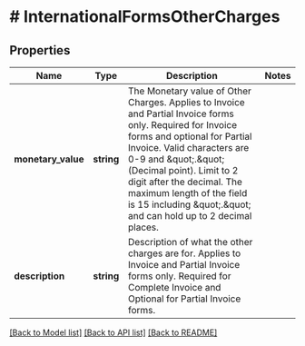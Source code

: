 # # InternationalFormsOtherCharges

## Properties

Name | Type | Description | Notes
------------ | ------------- | ------------- | -------------
**monetary_value** | **string** | The Monetary value of Other Charges.  Applies to Invoice and Partial Invoice forms only. Required for Invoice forms and optional for Partial Invoice. Valid characters are 0-9 and \&quot;.\&quot; (Decimal point). Limit to 2 digit after the decimal. The maximum length of the field is 15 including \&quot;.\&quot; and can hold up to 2 decimal places. |
**description** | **string** | Description of what the other charges are for.  Applies to Invoice and Partial Invoice forms only. Required for Complete Invoice and Optional for Partial Invoice forms. |

[[Back to Model list]](../../README.md#models) [[Back to API list]](../../README.md#endpoints) [[Back to README]](../../README.md)
